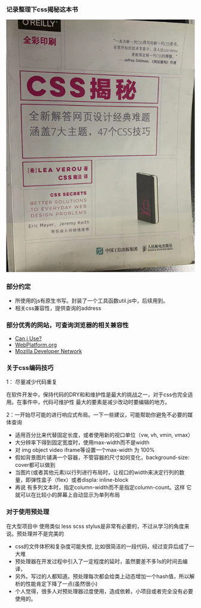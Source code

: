 ### 记录整理下css揭秘这本书

![img.png](img/img.png)

### 部分约定

- 所使用的js有原生书写。封装了一个工具函数util.js中，后续用到。
- 相关css兼容性，提供查询的address

### 部分优秀的网站，可查询浏览器的相关兼容性

- [Can i Use?](https://caniuse.com/)
- [WebPlatform.org](http://wenplatform.org)
- [Mozilla Developer Network](http://developr.mozilla.org)

### 关于css编码技巧

1： 尽量减少代码重复

在软件开发中，保持代码的DRY和和维护性是最大的挑战之一，对于css也完全适用。在事件中，代码可维护性
最大的要素是减少改动时要编辑的地方。

2：一开始尽可能的进行响应式布局。一下一些建议，可能帮助你避免不必要的媒体查询

- 适用百分比来代替固定长度，或者使用新的视口单位（vw, vh, vmin, vmax）
- 大分辨率下得到固定宽度时，使用max-width而不是width
- 对 img object video iframe等设置一个max-width 为 100%
- 假如背景图片铺满一个容器，不管容器的尺寸如何变化，background-size: cover都可以做到
- 当图片(或者其他元素)以行列进行布局时，让视口的width来决定行列的数量，即弹性盒子（flex）或者displa: inline-block
- 再说 有多列文本时，指定column-width而不是指定column-count。这样 它就可以在比较小的屏幕上自动显示为单列布局

### 对于使用预处理

在大型项目中 使用类似 less scss stylus是非常有必要的，不过从学习的角度来说。预处理并不是完美的

- css的文件体积和复杂度可能失控, 比如很简洁的一段代码，经过变异后成了一大堆
- 预处理器在开发过程中引入了一定程度的延时，虽然要差不多1s的时间去编译，
- 另外。写过的人都知道。预处理每次都会给类上动态增加一个hash值，所以解析的性能肯定下降了一点(虽然很小)
- 个人觉得，很多人对预处理器过度使用，造成依赖，小项目或者完全没有必要使用的。